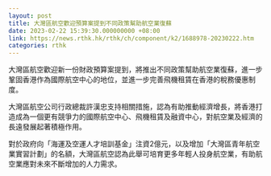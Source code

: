 ```yaml
---
layout: post
title: 大灣區航空歡迎預算案提到不同政策幫助航空業復蘇
date: 2023-02-22 15:39:30.000000000 +08:00
link: https://news.rthk.hk/rthk/ch/component/k2/1688978-20230222.htm
categories: rthk
---
```


大灣區航空歡迎新一份財政預算案提到，將推出不同政策幫助航空業復蘇，進一步鞏固香港作為國際航空中心的地位，並進一步完善飛機租賃在香港的稅務優惠制度。

大灣區航空公司行政總裁許漢忠支持相關措施，認為有助推動經濟增長，將香港打造成為一個更有競爭力的國際航空中心、飛機租賃及融資中心，對航空業及經濟的長遠發展起著積極作用。
 
對於政府向「海運及空運人才培訓基金」注資2億元，以及增加「大灣區青年航空業實習計劃」的名額，大灣區航空認為此舉可培育更多年輕人投身航空業，有助航空業應對未來不斷增加的人力需求。
